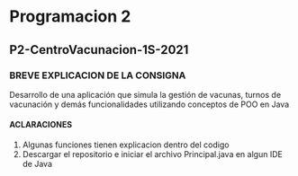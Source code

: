 # Programacion 2

## P2-CentroVacunacion-1S-2021

### BREVE EXPLICACION DE LA CONSIGNA
Desarrollo de una aplicación que simula la gestión de vacunas, turnos de vacunación y demás funcionalidades utilizando conceptos de POO en Java

#### ACLARACIONES
1) Algunas funciones tienen explicacion dentro del codigo
2) Descargar el repositorio e iniciar el archivo Principal.java en algun IDE de Java
